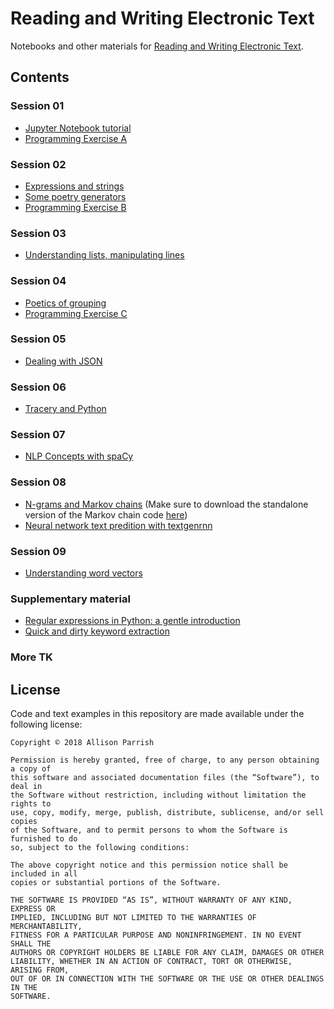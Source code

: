 # Reading and Writing Electronic Text

Notebooks and other materials for [Reading and Writing Electronic
Text](http://rwet.decontextualize.com/).

## Contents

### Session 01

* [Jupyter Notebook tutorial](jupyter-notebook-tutorial.ipynb)
* [Programming Exercise A](programming-exercise-a.ipynb)

### Session 02

* [Expressions and strings](expressions-and-strings.ipynb)
* [Some poetry generators](some-poetry-generators.ipynb)
* [Programming Exercise B](programming-exercise-b.ipynb)

### Session 03

* [Understanding lists, manipulating lines](understanding-lists-manipulating-lines.ipynb)

### Session 04

* [Poetics of grouping](poetics-of-grouping.ipynb)
* [Programming Exercise C](programming-exercise-c.ipynb)

### Session 05

* [Dealing with JSON](dealing-with-json.ipynb)

### Session 06

* [Tracery and Python](tracery-and-python.ipynb)

### Session 07

* [NLP Concepts with spaCy](nlp-concepts-with-spacy.ipynb)

### Session 08

* [N-grams and Markov chains](ngrams-and-markov-chains.ipynb) (Make sure to download the
  standalone version of the Markov chain code
  [here](https://gist.github.com/aparrish/14cb94ce539a868e6b8714dd84003f06))
* [Neural network text predition with textgenrnn](neural-network-text-prediction-with-textgenrnn.ipynb)

### Session 09

* [Understanding word vectors](understanding-word-vectors.ipynb)

### Supplementary material

* [Regular expressions in Python: a gentle introduction](regular-expressions-a-gentle-introduction.ipynb)
* [Quick and dirty keyword extraction](quick-and-dirty-keywords.ipynb)

### More TK

## License

Code and text examples in this repository are made available under the
following license:

    Copyright © 2018 Allison Parrish

    Permission is hereby granted, free of charge, to any person obtaining a copy of
    this software and associated documentation files (the “Software”), to deal in
    the Software without restriction, including without limitation the rights to
    use, copy, modify, merge, publish, distribute, sublicense, and/or sell copies
    of the Software, and to permit persons to whom the Software is furnished to do
    so, subject to the following conditions:

    The above copyright notice and this permission notice shall be included in all
    copies or substantial portions of the Software.

    THE SOFTWARE IS PROVIDED “AS IS”, WITHOUT WARRANTY OF ANY KIND, EXPRESS OR
    IMPLIED, INCLUDING BUT NOT LIMITED TO THE WARRANTIES OF MERCHANTABILITY,
    FITNESS FOR A PARTICULAR PURPOSE AND NONINFRINGEMENT. IN NO EVENT SHALL THE
    AUTHORS OR COPYRIGHT HOLDERS BE LIABLE FOR ANY CLAIM, DAMAGES OR OTHER
    LIABILITY, WHETHER IN AN ACTION OF CONTRACT, TORT OR OTHERWISE, ARISING FROM,
    OUT OF OR IN CONNECTION WITH THE SOFTWARE OR THE USE OR OTHER DEALINGS IN THE
    SOFTWARE.

